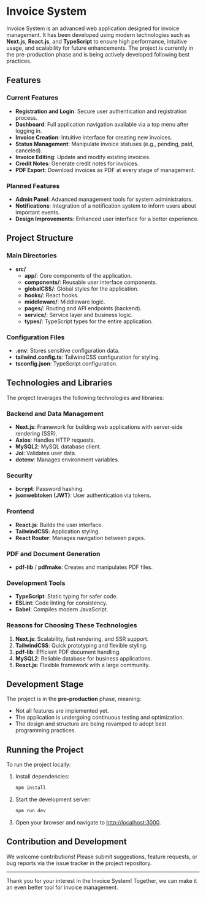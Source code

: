 # Invoice System

Invoice System is an advanced web application designed for invoice management. It has been developed using modern technologies such as **Next.js**, **React.js**, and **TypeScript** to ensure high performance, intuitive usage, and scalability for future enhancements. The project is currently in the pre-production phase and is being actively developed following best practices.

## Features

### Current Features
- **Registration and Login**: Secure user authentication and registration process.
- **Dashboard**: Full application navigation available via a top menu after logging in.
- **Invoice Creation**: Intuitive interface for creating new invoices.
- **Status Management**: Manipulate invoice statuses (e.g., pending, paid, canceled).
- **Invoice Editing**: Update and modify existing invoices.
- **Credit Notes**: Generate credit notes for invoices.
- **PDF Export**: Download invoices as PDF at every stage of management.

### Planned Features
- **Admin Panel**: Advanced management tools for system administrators.
- **Notifications**: Integration of a notification system to inform users about important events.
- **Design Improvements**: Enhanced user interface for a better experience.

## Project Structure

### Main Directories
- **src/**
  - **app/**: Core components of the application.
  - **components/**: Reusable user interface components.
  - **globalCSS/**: Global styles for the application.
  - **hooks/**: React hooks.
  - **middleware/**: Middleware logic.
  - **pages/**: Routing and API endpoints (backend).
  - **service/**: Service layer and business logic.
  - **types/**: TypeScript types for the entire application.

### Configuration Files
- **.env**: Stores sensitive configuration data.
- **tailwind.config.ts**: TailwindCSS configuration for styling.
- **tsconfig.json**: TypeScript configuration.

## Technologies and Libraries

The project leverages the following technologies and libraries:

### Backend and Data Management
- **Next.js**: Framework for building web applications with server-side rendering (SSR).
- **Axios**: Handles HTTP requests.
- **MySQL2**: MySQL database client.
- **Joi**: Validates user data.
- **dotenv**: Manages environment variables.

### Security
- **bcrypt**: Password hashing.
- **jsonwebtoken (JWT)**: User authentication via tokens.

### Frontend
- **React.js**: Builds the user interface.
- **TailwindCSS**: Application styling.
- **React Router**: Manages navigation between pages.

### PDF and Document Generation
- **pdf-lib** / **pdfmake**: Creates and manipulates PDF files.

### Development Tools
- **TypeScript**: Static typing for safer code.
- **ESLint**: Code linting for consistency.
- **Babel**: Compiles modern JavaScript.

### Reasons for Choosing These Technologies
1. **Next.js**: Scalability, fast rendering, and SSR support.
2. **TailwindCSS**: Quick prototyping and flexible styling.
3. **pdf-lib**: Efficient PDF document handling.
4. **MySQL2**: Reliable database for business applications.
5. **React.js**: Flexible framework with a large community.

## Development Stage
The project is in the **pre-production** phase, meaning:
- Not all features are implemented yet.
- The application is undergoing continuous testing and optimization.
- The design and structure are being revamped to adopt best programming practices.

## Running the Project

To run the project locally:
1. Install dependencies:
   ```bash
   npm install
   ```
2. Start the development server:
   ```bash
   npm run dev
   ```
3. Open your browser and navigate to [http://localhost:3000](http://localhost:3000).

## Contribution and Development
We welcome contributions! Please submit suggestions, feature requests, or bug reports via the issue tracker in the project repository.

---

Thank you for your interest in the Invoice System! Together, we can make it an even better tool for invoice management.

